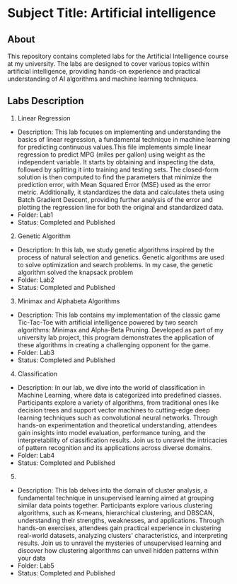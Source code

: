 # Subject Title: Artificial intelligence

## About

This repository contains completed labs for the Artificial Intelligence course at my university.
The labs are designed to cover various topics within artificial intelligence,
providing hands-on experience and practical understanding of AI algorithms and machine learning techniques.

## Labs Description
1. Linear Regression
  - Description: This lab focuses on implementing and understanding the basics of linear regression, a fundamental technique in machine learning for predicting continuous values.This file implements simple linear regression to predict MPG (miles per gallon) using weight as the independent variable. It starts by obtaining and inspecting the data, followed by splitting it into training and testing sets. The closed-form solution is then computed to find the parameters that minimize the prediction error, with Mean Squared Error (MSE) used as the error metric. Additionally, it standardizes the data and calculates theta using Batch Gradient Descent, providing further analysis of the error and plotting the regression line for both the original and standardized data.
  - Folder: Lab1
  - Status: Completed and Published
2. Genetic Algorithm
  - Description: In this lab, we study genetic algorithms inspired by the process of natural selection and genetics. Genetic algorithms are used to solve optimization and search problems. In my case, the genetic algorithm solved the knapsack  problem
  - Folder: Lab2
  - Status: Completed and Published
3. Minimax and Alphabeta Algorithms
  - Description: This lab contains my implementation of the classic game Tic-Tac-Toe with artificial intelligence powered by two search algorithms: Minimax and Alpha-Beta Pruning. Developed as part of my university lab project, this program demonstrates the application of these algorithms in creating a challenging opponent for the game.
  - Folder: Lab3
  - Status: Completed and Published
4. Classification
  - Description: In our lab, we dive into the world of classification in Machine Learning, where data is categorized into predefined classes. Participants explore a variety of algorithms, from traditional ones like decision trees and support vector machines to cutting-edge deep learning techniques such as convolutional neural networks. Through hands-on experimentation and theoretical understanding, attendees gain insights into model evaluation, performance tuning, and the interpretability of classification results. Join us to unravel the intricacies of pattern recognition and its applications across diverse domains.
  - Folder: Lab4
  - Status: Completed and Published
5. 
  - Description: This lab delves into the domain of cluster analysis, a fundamental technique in unsupervised learning aimed at grouping similar data points together. Participants explore various clustering algorithms, such as K-means, hierarchical clustering, and DBSCAN, understanding their strengths, weaknesses, and applications. Through hands-on exercises, attendees gain practical experience in clustering real-world datasets, analyzing clusters' characteristics, and interpreting results. Join us to unravel the mysteries of unsupervised learning and discover how clustering algorithms can unveil hidden patterns within your data
  - Folder: Lab5
  - Status: Completed and Published 

